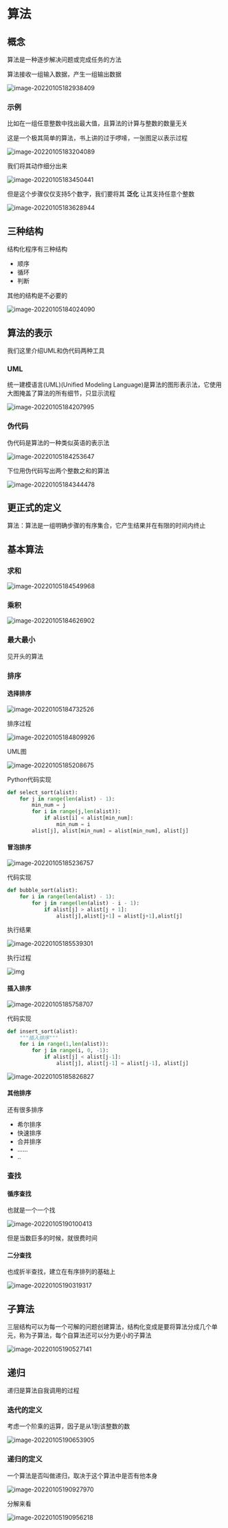 # 算法

## 概念

算法是一种逐步解决问题或完成任务的方法

算法接收一组输入数据，产生一组输出数据

![image-20220105182938409](pic/pic1.png)

### 示例

比如在一组任意整数中找出最大值，且算法的计算与整数的数量无关

这是一个极其简单的算法，书上讲的过于啰嗦，一张图足以表示过程

![image-20220105183204089](pic/pic2.png)

我们将其动作细分出来

![image-20220105183450441](pic/pic3.png)

但是这个步骤仅仅支持5个数字，我们要将其 **泛化** 让其支持任意个整数

![image-20220105183628944](pic/pic4.png)

## 三种结构

结构化程序有三种结构

- 顺序
- 循环
- 判断

其他的结构是不必要的

![image-20220105184024090](pic/pic5.png)

## 算法的表示

我们这里介绍UML和伪代码两种工具

### UML

统一建模语言(UML)(Unified Modeling Language)是算法的图形表示法，它使用大图掩盖了算法的所有细节，只显示流程

![image-20220105184207995](pic/pic6.png)

### 伪代码

伪代码是算法的一种类似英语的表示法

![image-20220105184253647](pic/pic7.png)

下位用伪代码写出两个整数之和的算法

![image-20220105184344478](pic\pic8.png)

## 更正式的定义

算法：算法是一组明确步骤的有序集合，它产生结果并在有限的时间内终止

## 基本算法

### 求和

![image-20220105184549968](pic/pic9.png)

### 乘积

![image-20220105184626902](pic/pic10.png)

### 最大最小

见开头的算法

### 排序

#### 选择排序

![image-20220105184732526](pic/pic11.png)

排序过程

![image-20220105184809926](pic/pic12.png)

UML图

![image-20220105185208675](pic/pic13.png)

Python代码实现

```python
def select_sort(alist):
    for j in range(len(alist) - 1):
        min_num = j
        for i in range(j,len(alist)):
            if alist[i] < alist[min_num]:
                min_num = i
        alist[j], alist[min_num] = alist[min_num], alist[j]
```

#### 冒泡排序

![image-20220105185236757](pic/pic14.png)

代码实现

```python
def bubble_sort(alist):
    for i in range(len(alist) - 1):
        for j in range(len(alist) - i - 1):
            if alist[j] > alist[j + 1]:
                alist[j],alist[j+1] = alist[j+1],alist[j]
```

执行结果

![image-20220105185539301](pic/pic15.png)

执行过程

![img](pic/pic16.png)

#### 插入排序

![image-20220105185758707](pic/pic17.png)

代码实现

```python
def insert_sort(alist):
    """插入排序"""
    for i in range(1,len(alist)):
        for j in range(i, 0, -1):
            if alist[j] < alist[j-1]:
                alist[j], alist[j-1] = alist[j-1], alist[j]
```



![image-20220105185826827](pic/pic18.png)

#### 其他排序

还有很多排序

- 希尔排序
- 快速排序
- 合并排序
- ......
- ..

### 查找

#### 循序查找

也就是一个一个找

![image-20220105190100413](pic/pic19.png)

但是当数巨多的时候，就很费时间

#### 二分查找

也成折半查找，建立在有序排列的基础上

![image-20220105190319317](pic/pic20.png)

## 子算法

三层结构可以为每一个可解的问题创建算法，结构化变成是要将算法分成几个单元，称为子算法，每个自算法还可以分为更小的子算法

![image-20220105190527141](pic/pic21.png)

## 递归

递归是算法自我调用的过程

### 迭代的定义

考虑一个阶乘的运算，因子是从1到该整数的数

![image-20220105190653905](pic/pic22.png)

### 递归的定义

一个算法是否叫做递归，取决于这个算法中是否有他本身

![image-20220105190927970](pic/pic23.png)

分解来看

![image-20220105190956218](pic/pic24.png)

